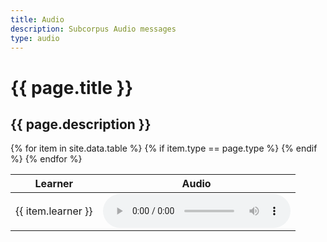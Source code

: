 ```yaml
---
title: Audio
description: Subcorpus Audio messages
type: audio
---
```



<h1> {{ page.title }} </h1>
<h2> {{ page.description }} </h2>
<table>
  <thead>
    <tr>
      <th>Learner</th>
      <th>Audio</th>
    </tr>
  </thead>
  <tbody>
    {% for item in site.data.table %}
      {% if item.type == page.type %}
        <tr>
          <td> {{ item.learner }} </td>
          <td>  
            <audio controls>
              <source src="{{ item.text }}" type="audio/mp3">
              Your browser does not support the audio element.
            </audio>
          </td>
        </tr>
      {% endif %}
    {% endfor %}
  </tbody>
</table>


